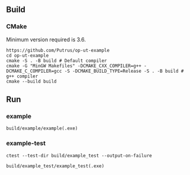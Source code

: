 ## Build
### CMake
Minimum version required is 3.6.
```
https://github.com/Putrus/op-ut-example
cd op-ut-example
cmake -S . -B build # Default compiler
cmake -G "MinGW Makefiles" -DCMAKE_CXX_COMPILER=g++ -DCMAKE_C_COMPILER=gcc -S -DCMAKE_BUILD_TYPE=Release -S . -B build # g++ compiler
cmake --build build
```

## Run
### example
```
build/example/example(.exe)
```
### example-test
```
ctest --test-dir build/example_test --output-on-failure

build/example_test/example_test(.exe)
```